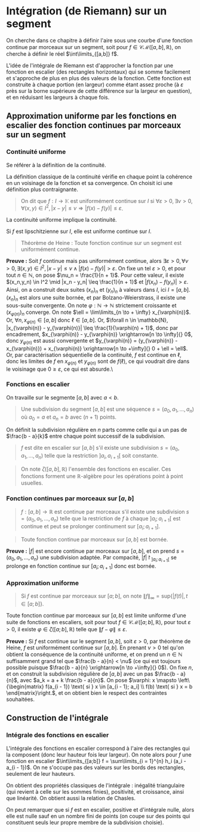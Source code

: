 # Intégration (de Riemann) sur un segment
On cherche dans ce chapitre à définir l'aire sous une courbe d'une fonction
continue par morceaux sur un segment, soit pour $f \in \mathcal{CM}([a,b], \mathbb{R})$,
on cherche à définir le réel $\int\limits_{[a,b]} f$.

L'idée de l'intégrale de Riemann est d'approcher la fonction par une fonction en
escalier (des rectangles horizontaux) qui se somme facilement et s'approche de
plus en plus des valeurs de la fonction. Cette fonction est construite à chaque
portion (en largeur) comme étant assez proche (à $\varepsilon$ près sur la borne
supérieure de cette différence sur la largeur en question), et en réduisant les
largeurs à chaque fois.


## Approximation uniforme par les fonctions en escalier des fonction continues par morceaux sur un segment
### Continuité uniforme
Se référer à la définition de la continuité.

La définition classique de la continuité vérifie en chaque point la cohérence en
un voisinage de la fonction et sa convergence. On choisit ici une définition
plus contraignante.

> On dit que $f: I \to \mathbb{K}$ est uniformément continue sur $I$ si
> $\forall \varepsilon > 0, \exists \nu > 0, \forall (x,y) \in I^2, |x - y| \leq \nu \Rightarrow |f(x) - f(y)| \leq \varepsilon$.

La continuité uniforme implique la continuité.

Si $f$ est lipschitzienne sur $I$, elle est uniforme continue sur $I$.

> Théorème de Heine : Toute fonction continue sur un segment est uniformément
> continue.

__Preuve :__ Soit $f$ continue mais pas uniformément continue, alors
$\exists \varepsilon > 0, \forall \nu > 0, \exists (x,y) \in I^2, |x - y| \leq \nu \land |f(x) - f(y)| > \varepsilon$.
On fixe un tel $\varepsilon > 0$, et pour tout $n \in \mathbb{N}$, on pose
$\nu_n = \frac{1}{n + 1}$. Pour cette valeur, il existe
$(x_n,y_n) \in I^2 \mid |x_n - y_n| \leq \frac{1}{n + 1}$
et $|f(x_n) - f(y_n)| > \varepsilon$. Ainsi, on a construit deux suites
$(x_n)_n$ et $(y_n)_n$ à valeurs dans $I$, ici $I = [a,b]$.\
$(x_n)_n$ est alors une suite bornée, et par Bolzano-Weierstrass, il existe une
sous-suite convergente. On note $\varphi: \mathbb{N} \to \mathbb{N}$ strictement
croissante et $(x_{\varphi(n)})_n$ converge. On note $\ell = \lim\limits_{n \to + \infty} x_{\varphi(n)}$.
Or, $\forall n, x_{\varphi(n)} \in [a,b]$ donc $\ell \in [a,b]$.
Or, $\forall n \in \mathbb{N}, |x_{\varphi(n)} - y_{\varphi(n)}| \leq \frac{1}{\varphi(n) + 1}$,
donc par encadrement, $x_{\varphi(n)} - y_{\varphi(n)} \xrightarrow[n \to \infty]{} 0$,
donc $y_{\varphi(n)}$ est aussi convergente et $y_{\varphi(n)} = (y_{\varphi(n)} - x_{\varphi(n)}) + x_{\varphi(n)} \xrightarrow[n \to +\infty]{} 0 + \ell = \ell$.\
Or, par caractérisation séquentielle de la continuité, $f$ est continue en $\ell$, donc les limites de $f$
en $x_{\varphi(n)}$ et $y_{\varphi(n)}$ sont de $f(\ell)$, ce qui voudrait dire
dans le voisinage que $0 \geq \varepsilon$, ce qui est absurde.\

### Fonctions en escalier
On travaille sur le segmente $[a,b]$ avec $a < b$.

> Une subdivision du segment $[a,b]$ est une séquence $s = (a_0,a_1,\ldots,a_n)$
> où $a_0 = a$ et $a_n = b$ avec $(n + 1)$ points.

On définit la subdivision régulière en $n$ parts comme celle qui a un pas de $\frac{b - a}{k}$
entre chaque point successif de la subdivision.

> $f$ est dite en escalier sur $[a,b]$ s'il existe une subdivision
> $s = (a_0,a_1,\ldots,a_n)$ telle que la restriction $]a_i,a_{i + 1}[$ soit constante.

> On note $\zeta([a,b],\mathbb{R})$ l'ensemble des fonctions en escalier. Ces
> fonctions forment une $\mathbb{R}$-algèbre pour les opérations point à
> point usuelles.

### Fonction continues par morceaux sur $[a,b]$
> $f: [a,b] \to \mathbb{R}$ est continue par morceaux s'il existe une subdivision $s = (a_0,a_1,\ldots,a_n)$
> telle que la restriction de $f$ à chaque $]a_i;a_{i + 1}[$ est
> continue et peut se prolonger continument sur $[a_i;a_{i + 1}]$.

> Toute fonction continue par morceaux sur $[a,b]$ est bornée.

__Preuve :__ $|f|$ est encore continue par morceaux sur $[a,b]$, et on prend
$s = (a_0,a_1,\ldots,a_n)$ une subdivision adaptée. Par compacité, $|f|\restriction_{]a_i;a_{i + 1}[}$
se prolonge en fonction continue sur $[a_i;a_{i + 1}]$ donc est bornée.

### Approximation uniforme
> Si $f$ est continue par morceaux sur $[a;b]$, on note
> $\lVert f \rVert_\infty  = \text{sup} \{|f(t)|, t \in [a;b]\}$.

Toute fonction continue par morceaux sur $[a,b]$ est limite uniforme d'une suite
de fonctions en escaliers, soit pour tout $f \in \mathcal{CM}([a;b],\mathbb{R})$,
pour tout $\varepsilon > 0$, il existe $\varphi \in \zeta([a;b],\mathbb{R})$
telle que $\lVert f - \varphi \rVert \leq \varepsilon$.

__Preuve :__ Si $f$ est continue sur le segment $[a,b]$,
soit $\varepsilon > 0$, par théorème de Heine, $f$ est uniformément continue sur
$[a,b]$. En prenant $\nu > 0$ tel qu'on obtient la conséquence de la continuité
uniforme, et on prend un $n \in \mathbb{N}$ suffisamment grand tel que
$\frac{b - a}{n} < \nu$ (ce qui est toujours possible puisque $\frac{b - a}{n} \xrightarrow[n \to +\infty]{} 0$).
On fixe $n$, et on construit la subdivision régulière de $[a,b]$ avec un pas $\frac{b - a}{n}$,
avec $a_k = a + k \frac{b - a}{n}$. On pose $\varphi: x \mapsto \left\{\begin{matrix} f(a_{i - 1}) \text{ si } x \in [a_{i - 1}; a_i] \\ f(b) \text{ si } x = b \end{matrix}\right.$,
et on obtient bien le respect des contraintes souhaitées.

## Construction de l'intégrale
### Intégrale des fonctions en escalier
L'intégrale des fonctions en escalier correspond à l'aire des rectangles qui la
composent (donc leur hauteur fois leur largeur). On note alors pour $f$ une
fonction en escalier $\int\limits_{[a;b]} f = \sum\limits_{i = 1}^{n} h_i (a_i - a_{i - 1})$.
On ne s'occupe pas des valeurs sur les bords des rectangles, seulement de leur
hauteurs.

On obtient des propriétés classiques de l'intégrale : inégalité triangulaire
(qui revient à celle sur les sommes finies), positivité, et croissance, ainsi
que linéarité. On obtient aussi la relation de Chasles.

On peut remarquer que si $f$ est en escalier, positive et d'intégrale nulle,
alors elle est nulle sauf en un nombre fini de points (on coupe sur des points
qui constituent seuls leur propre membre de la subdivision choisie).
